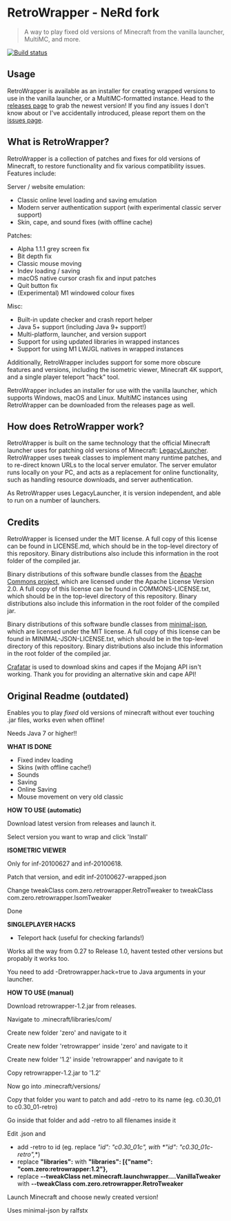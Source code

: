 # RetroWrapper - NeRd fork

> A way to play fixed old versions of Minecraft from the vanilla launcher, MultiMC, and more.

[![Build status](https://github.com/NeRdTheNed/RetroWrapper/actions/workflows/gradle.yml/badge.svg)](https://github.com/NeRdTheNed/RetroWrapper/actions/workflows/gradle.yml)

## Usage

RetroWrapper is available as an installer for creating wrapped versions to use in the vanilla launcher, or a MultiMC-formatted instance. Head to the [releases page](https://github.com/NeRdTheNed/RetroWrapper/releases) to grab the newest version! If you find any issues I don't know about or I've accidentally introduced, please report them on the [issues page](https://github.com/NeRdTheNed/RetroWrapper/issues).

## What is RetroWrapper?

RetroWrapper is a collection of patches and fixes for old versions of Minecraft, to restore functionality and fix various compatibility issues. Features include:

Server / website emulation:
- Classic online level loading and saving emulation
- Modern server authentication support (with experimental classic server support)
- Skin, cape, and sound fixes (with offline cache)

Patches:
- Alpha 1.1.1 grey screen fix
- Bit depth fix
- Classic mouse moving
- Indev loading / saving
- macOS native cursor crash fix and input patches
- Quit button fix
- (Experimental) M1 windowed colour fixes

Misc:
- Built-in update checker and crash report helper
- Java 5+ support (including Java 9+ support!)
- Multi-platform, launcher, and version support
- Support for using updated libraries in wrapped instances
- Support for using M1 LWJGL natives in wrapped instances

Additionally, RetroWrapper includes support for some more obscure features and versions, including the isometric viewer, Minecraft 4K support, and a single player teleport "hack" tool.

RetroWrapper includes an installer for use with the vanilla launcher, which supports Windows, macOS and Linux. MultiMC instances using RetroWrapper can be downloaded from the releases page as well.

## How does RetroWrapper work?

RetroWrapper is built on the same technology that the official Minecraft launcher uses for patching old versions of Minecraft: [LegacyLauncher](https://github.com/Mojang/LegacyLauncher). RetroWrapper uses tweak classes to implement many runtime patches, and to re-direct known URLs to the local server emulator. The server emulator runs locally on your PC, and acts as a replacement for online functionality, such as handling resource downloads, and server authentication.

As RetroWrapper uses LegacyLauncher, it is version independent, and able to run on a number of launchers.

## Credits

RetroWrapper is licensed under the MIT license. A full copy of this license can be found in LICENSE.md, which should be in the top-level directory of this repository. Binary distributions also include this information in the root folder of the compiled jar.

Binary distributions of this software bundle classes from the [Apache Commons project](https://commons.apache.org/), which are licensed under the Apache License Version 2.0. A full copy of this license can be found in COMMONS-LICENSE.txt, which should be in the top-level directory of this repository. Binary distributions also include this information in the root folder of the compiled jar.

Binary distributions of this software bundle classes from [minimal-json](https://github.com/ralfstx/minimal-json), which are licensed under the MIT license. A full copy of this license can be found in MINIMAL-JSON-LICENSE.txt, which should be in the top-level directory of this repository. Binary distributions also include this information in the root folder of the compiled jar.

[Crafatar](https://crafatar.com) is used to download skins and capes if the Mojang API isn't working. Thank you for providing an alternative skin and cape API!

## Original Readme (outdated)
Enables you to play _fixed_ old versions of minecraft without ever touching .jar files, works even when offline!

Needs Java 7 or higher!!

**WHAT IS DONE**
- Fixed indev loading
- Skins (with offline cache!)
- Sounds
- Saving
- Online Saving
- Mouse movement on very old classic

**HOW TO USE (automatic)**

Download latest version from releases and launch it.

Select version you want to wrap and click 'Install'

**ISOMETRIC VIEWER**

Only for inf-20100627 and inf-20100618.

Patch that version, and edit inf-20100627-wrapped.json

Change tweakClass com.zero.retrowrapper.RetroTweaker to tweakClass com.zero.retrowrapper.IsomTweaker

Done

**SINGLEPLAYER HACKS**

- Teleport hack (useful for checking farlands!)

Works all the way from 0.27 to Release 1.0, havent tested other versions but propably it works too.

You need to add -Dretrowrapper.hack=true to Java arguments in your launcher.

**HOW TO USE (manual)**

Download retrowrapper-1.2.jar from releases.

Navigate to .minecraft/libraries/com/

Create new folder 'zero' and navigate to it

Create new folder 'retrowrapper' inside 'zero' and navigate to it

Create new folder '1.2' inside 'retrowrapper' and navigate to it

Copy retrowrapper-1.2.jar to '1.2'

Now go into .minecraft/versions/

Copy that folder you want to patch and add -retro to its name (eg. c0.30_01 to c0.30_01-retro)

Go inside that folder and add -retro to all filenames inside it

Edit <version>.json and

- add -retro to id (eg. replace **"id": "c0.30_01c",* with *"id": "c0.30_01c-retro",**)
- replace **"libraries":** with **"libraries": [{"name": "com.zero:retrowrapper:1.2"},**
- replace **--tweakClass net.minecraft.launchwrapper....VanillaTweaker** with **--tweakClass com.zero.retrowrapper.RetroTweaker**

Launch Minecraft and choose newly created version!





Uses minimal-json by ralfstx
